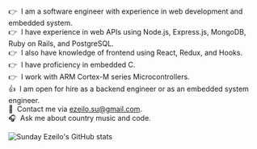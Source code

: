 :point_right:&nbsp; I am a software engineer with experience in web development and embedded system.
<br/>:point_right:&nbsp; I have experience in web APIs using Node.js, Express.js, MongoDB, Ruby on Rails, and PostgreSQL.
<br/>:point_right:&nbsp; I also have knowledge of frontend using React, Redux, and Hooks.
<br/>:point_right:&nbsp; I have proficiency in embedded C.
<br/>:point_right:&nbsp; I work with ARM Cortex-M series Microcontrollers.
<br/>:thumbsup:&nbsp; I am open for hire as a backend engineer or as an embedded system engineer.
<br/>:email:&nbsp; Contact me via ezeilo.su@gmail.com.
<br/>:headphones:&nbsp; Ask me about country music and code.

![Sunday Ezeilo's GitHub stats](https://github-readme-stats.vercel.app/api?username=ezeilo-su&show_icons=true&theme=radical)

